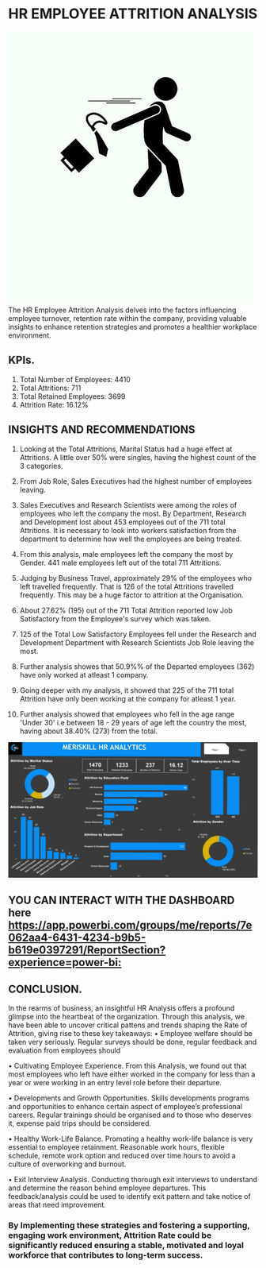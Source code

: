 # HR EMPLOYEE ATTRITION ANALYSIS
![](Icon.jpg)
The HR Employee Attrition Analysis delves into the factors influencing employee turnover, retention rate within the company, providing valuable insights to enhance retention strategies and promotes a healthier workplace environment.

## KPIs. 
1. Total Number of Employees: 4410
2. Total Attritions: 711
3. Total Retained Employees: 3699
4. Attrition Rate: 16.12%

## INSIGHTS AND RECOMMENDATIONS 
  1.	Looking at the Total Attritions, Marital Status had a huge effect at Attritions. A little over 50% were singles, having the highest count of the 3 categories.

  2.	From Job Role, Sales Executives had the highest number of employees leaving. 

  3.	Sales Executives and Research Scientists were among the roles of employees who left the company the most. By Department, Research and Development lost about 453 employees                 out of the 711 total Attritions. It is necessary to look into workers satisfaction from the department to determine how well the employees are being treated.

  4.	From this analysis, male employees left the company the most by Gender. 441 male employees left out of the total 711 Attritions.

  5.	Judging by Business Travel, approximately 29% of the employees who left travelled frequently. That is 126 of the total Attritions travelled frequently. This may be a huge factor to       attrition at the Organisation.
     
  6.  About 27.62% (195) out of the 711 Total Attrition reported low Job Satisfactory from the Employee's survey which was taken.
    
  7.  125 of the Total Low Satisfactory Employees fell under the Research and Development Department with Research Scientists Job Role leaving the most.
      
  8.	Further analysis showes that 50.9%% of the Departed employees (362) have only worked at atleast 1 company.
     
  9.	Going deeper with my analysis, it showed that 225 of the 711 total Attrition have only been working at the company for atleast 1 year.

  10.	Further analysis showed that employees who fell in the age range 'Under 30' i.e between 18 - 29 years of age left the country the most, having about 38.40% (273) from the total.

![](HR_Attrition_Analysis_DASHBOARD_1.jpg)    


## YOU CAN INTERACT WITH THE DASHBOARD here [https://app.powerbi.com/groups/me/reports/7e062aa4-6431-4234-b9b5-b619e0397291/ReportSection?experience=power-bi: ](https://app.powerbi.com/groups/me/reports/b6f66d40-242a-4f07-94f6-9474089f3367/ReportSection?experience=power-bi)


## CONCLUSION.
 
 In the rearms of business, an insightful HR Analysis offers a profound glimpse into the heartbeat of the organization. Through this analysis, we have been able to uncover critical pattens and trends shaping the Rate of Attrition, giving rise to these key takeaways:
  •	Employee welfare should be taken very seriously. Regular surveys should be done, regular feedback and evaluation from employees should 
  
  •	Cultivating Employee Experience. From this Analysis, we found out that most employees who left have either worked in the company for less than a year or were working in an entry         level role before their departure. 
  
  •	Developments and Growth Opportunities. Skills developments programs and opportunities to enhance certain aspect of employee’s professional careers. Regular trainings should be           organised and to those who deserves it, expense paid trips should be considered.   
  
  •	Healthy Work-Life Balance. Promoting a healthy work-life balance is very essential to employee retainment. Reasonable work hours, flexible schedule, remote work option and reduced       over time hours to avoid a culture of overworking and burnout. 
  
  •	Exit Interview Analysis. Conducting thorough exit interviews to understand and determine the reason behind employee departures. This feedback/analysis could be used to identify exit   pattern and take notice of areas that need improvement. 
  
### By Implementing these strategies and fostering a supporting, engaging work environment, Attrition Rate could be significantly reduced ensuring a stable, motivated and loyal workforce that contributes to long-term success.
